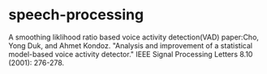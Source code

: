 # speech-processing
A smoothing liklihood ratio based voice activity detection(VAD)
paper:Cho, Yong Duk, and Ahmet Kondoz. "Analysis and improvement of a statistical model-based voice activity detector." IEEE Signal Processing Letters 8.10 (2001): 276-278.
